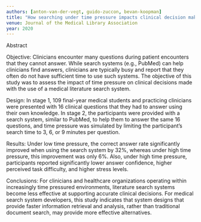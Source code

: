 ```yaml
---
authors: [anton-van-der-vegt, guido-zuccon, bevan-koopman]
title: "How searching under time pressure impacts clinical decision making"
venue: Journal of the Medical Library Association
year: 2020
---
```


Abstract

Objective: Clinicians encounter many questions during patient encounters that they cannot answer. While search systems (e.g., PubMed) can help clinicians find answers, clinicians are typically busy and report that they often do not have sufficient time to use such systems. The objective of this study was to assess the impact of time pressure on clinical decisions made with the use of a medical literature search system.

Design: In stage 1, 109 final-year medical students and practicing clinicians were presented with 16 clinical questions that they had to answer using their own knowledge. In stage 2, the participants were provided with a search system, similar to PubMed, to help them to answer the same 16 questions, and time pressure was simulated by limiting the participant’s search time to 3, 6, or 9 minutes per question.

Results: Under low time pressure, the correct answer rate significantly improved when using the search system by 32%, whereas under high time pressure, this improvement was only 6%. Also, under high time pressure, participants reported significantly lower answer confidence, higher perceived task difficulty, and higher stress levels.

Conclusions: For clinicians and healthcare organizations operating within increasingly time pressured environments, literature search systems become less effective at supporting accurate clinical decisions. For medical search system developers, this study indicates that system designs that provide faster information retrieval and analysis, rather than traditional document search, may provide more effective alternatives.
